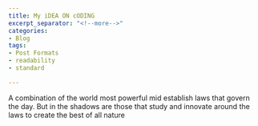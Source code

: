 ```yaml
---
title: My iDEA ON cODING
excerpt_separator: "<!--more-->"
categories:
- Blog
tags:
- Post Formats
- readability
- standard

---
```

A combination of the world most powerful mid establish laws that govern the day. But in the shadows are those that study and innovate around the laws to create the best of all nature